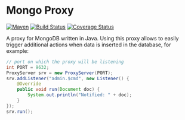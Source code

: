 # Mongo Proxy

[![Maven](https://img.shields.io/maven-metadata/v/http/central.maven.org/maven2/be/cylab/mongo-proxy/maven-metadata.xml.svg)](https://search.maven.org/#search%7Cga%7C1%7Cg%3A%22be.cylab%22%20AND%20a%3A%22mongo-proxy%22) [![Build Status](https://travis-ci.org/cylab-be/mongo-proxy.svg?branch=master)](https://travis-ci.org/cylab-be/mongo-proxy) [![Coverage Status](https://coveralls.io/repos/github/cylab-be/mongo-proxy/badge.svg?branch=master)](https://coveralls.io/github/cylab-be/mongo-proxy?branch=master)

A proxy for MongoDB written in Java. Using this proxy allows to easily trigger additional actions when data is inserted in the database, for example:

```java
// port on which the proxy will be listening 
int PORT = 9632;
ProxyServer srv = new ProxyServer(PORT);
srv.addListener("admin.$cmd", new Listener() {
    @Override
    public void run(Document doc) {
        System.out.println("Notified: " + doc);
    }
});
srv.run();
```
